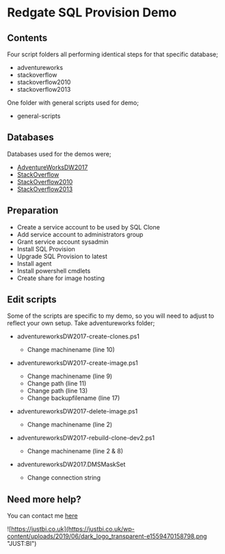 # Redgate SQL Provision Demo
## Contents
Four script folders all performing identical steps for that specific database;
* adventureworks
* stackoverflow
* stackoverflow2010
* stackoverflow2013

One folder with general scripts used for demo;
* general-scripts


## Databases
Databases used for the demos were;

* [AdventureWorksDW2017](https://docs.microsoft.com/en-us/sql/samples/adventureworks-install-configure?view=sql-server-2017])
* [StackOverflow](https://www.brentozar.com/archive/2015/10/how-to-download-the-stack-overflow-database-via-bittorrent/)
* [StackOverflow2010](https://www.brentozar.com/archive/2015/10/how-to-download-the-stack-overflow-database-via-bittorrent/)
* [StackOverflow2013](https://www.brentozar.com/archive/2015/10/how-to-download-the-stack-overflow-database-via-bittorrent/)


## Preparation
* Create a service account to be used by SQL Clone
* Add service account to administrators group
* Grant service account sysadmin
* Install SQL Provision
* Upgrade SQL Provision to latest
* Install agent
* Install powershell cmdlets
* Create share for image hosting


## Edit scripts
Some of the scripts are specific to my demo, so you will need to adjust to reflect your own setup. Take adventureworks folder;

* adventureworksDW2017-create-clones.ps1
    * Change machinename (line 10)

* adventureworksDW2017-create-image.ps1
    * Change machinename (line 9)
    * Change path (line 11)
    * Change path (line 13)
    * Change backupfilename (line 17)

* adventureworksDW2017-delete-image.ps1
    * Change machinename (line 2)

* adventureworksDW2017-rebuild-clone-dev2.ps1
    * Change machinename (line 2 & 8)

* adventureworksDW2017.DMSMaskSet
    * Change connection string


## Need more help?
You can contact me [here](https://justbi.co.uk/)

![https://justbi.co.uk](https://justbi.co.uk/wp-content/uploads/2019/06/dark_logo_transparent-e1559470158798.png "JUST:BI")


